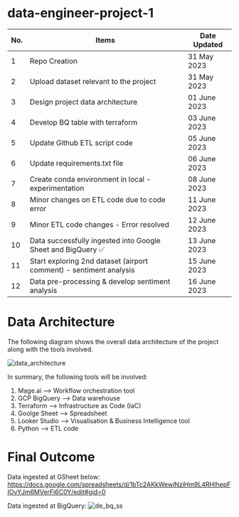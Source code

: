 # data-engineer-project-1

No. | Items | Date Updated 
--- | --- | ---
1 | Repo Creation | 31 May 2023
2 | Upload dataset relevant to the project | 31 May 2023
3 | Design project data architecture | 01 June 2023
4 | Develop BQ table with terraform  | 03 June 2023
5 | Update Github ETL script code | 05 June 2023
6 | Update requirements.txt file | 06 June 2023
7 | Create conda environment in local - experimentation | 08 June 2023
8 | Minor changes on ETL code due to code error | 11 June 2023
9 | Minor ETL code changes - Error resolved | 12 June 2023
10 | Data successfully ingested into Google Sheet and BigQuery ✅ | 13 June 2023
11 | Start exploring 2nd dataset (airport comment) - sentiment analysis | 15 June 2023
12 | Data pre-processing & develop sentiment analysis | 16 June 2023

# Data Architecture 

The following diagram shows the overall data architecture of the project along with the tools involved.

![data_architecture](https://github.com/jasontanx/data-engineer-project-1/assets/116934441/a900ebd4-2f16-48c3-9991-0dbfb13cebce)

In summary, the following tools will be involved:
1. Mage.ai --> Workflow orchestration tool
2. GCP BigQuery --> Data warehouse
3. Terraform --> Infrastructure as Code (IaC) 
4. Goolge Sheet --> Spreadsheet
5. Looker Studio --> Visualisation & Business Intelligence tool 
6. Python --> ETL code

# Final Outcome
Data ingested at GSheet below:
https://docs.google.com/spreadsheets/d/1bTc2AKkWewiNziHm9L4RHIhepFIOvYJm6MVerFi6C0Y/edit#gid=0

Data ingested at BigQuery:
![de_bq_ss](https://github.com/jasontanx/data-engineer-project-1/assets/116934441/18afe1fb-dd34-44fa-ba85-22d688522c9b)
